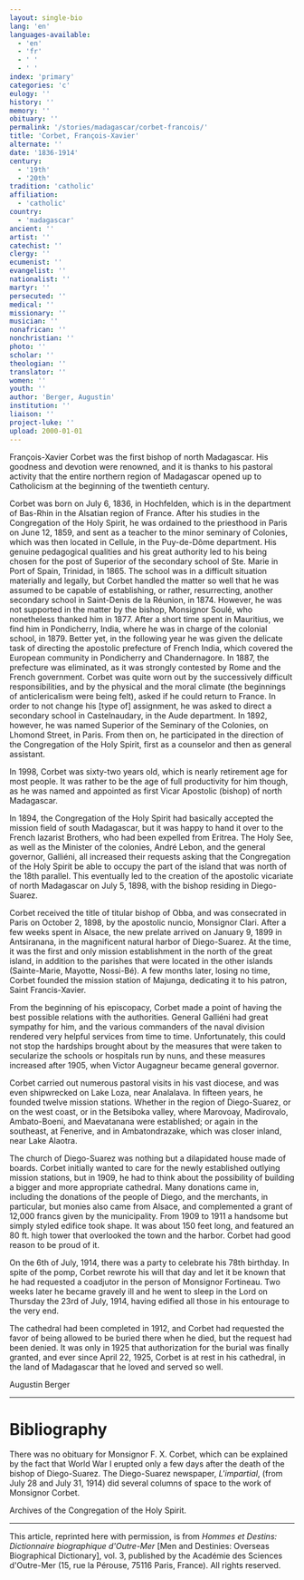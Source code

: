 ```yaml
---
layout: single-bio
lang: 'en'
languages-available:
  - 'en'
  - 'fr'
  - ' '
  - ' '
index: 'primary'
categories: 'c'
eulogy: ''
history: ''
memory: ''
obituary: ''
permalink: '/stories/madagascar/corbet-francois/'
title: 'Corbet, François-Xavier'
alternate: ''
date: '1836-1914'
century:
  - '19th'
  - '20th'
tradition: 'catholic'
affiliation:
  - 'catholic'
country:
  - 'madagascar'
ancient: ''
artist: ''
catechist: ''
clergy: ''
ecumenist: ''
evangelist: ''
nationalist: ''
martyr: ''
persecuted: ''
medical: ''
missionary: ''
musician: ''
nonafrican: ''
nonchristian: ''
photo: ''
scholar: ''
theologian: ''
translator: ''
women: ''
youth: ''
author: 'Berger, Augustin'
institution: ''
liaison: ''
project-luke: ''
upload: 2000-01-01
---
```



François-Xavier Corbet was the first bishop of north Madagascar. His goodness and devotion were renowned, and it is thanks to his pastoral activity that the entire northern region of Madagascar opened up to Catholicism at the beginning of the twentieth century.

Corbet was born on July 6, 1836, in Hochfelden, which is in the department of Bas-Rhin in the Alsatian region of France. After his studies in the Congregation of the Holy Spirit, he was ordained to the priesthood in Paris on June 12, 1859, and sent as a teacher to the minor seminary of Colonies, which was then located in Cellule, in the Puy-de-Dôme department. His genuine pedagogical qualities and his great authority led to his being chosen for the post of Superior of the secondary school of Ste. Marie in Port of Spain, Trinidad, in 1865. The school was in a difficult situation materially and legally, but Corbet handled the matter so well that he was assumed to be capable of establishing, or rather, resurrecting, another secondary school in Saint-Denis de la Réunion, in 1874. However, he was not supported in the matter by the bishop, Monsignor Soulé, who nonetheless thanked him in 1877. After a short time spent in Mauritius, we find him in Pondicherry, India, where he was in charge of the colonial school, in 1879. Better yet, in the following year he was given the delicate task of directing the apostolic prefecture of French India, which covered the European community in Pondicherry and Chandernagore. In 1887, the prefecture was eliminated, as it was strongly contested by Rome and the French government. Corbet was quite worn out by the successively difficult responsibilities, and by the physical and the moral climate (the beginnings of anticlericalism were being felt), asked if he could return to France. In order to not change his [type of] assignment, he was asked to direct a secondary school in Castelnaudary, in the Aude department. In 1892, however, he was named Superior of the Seminary of the Colonies, on Lhomond Street, in Paris. From then on, he participated in the direction of the Congregation of the Holy Spirit, first as a counselor and then as general assistant.

In 1998, Corbet was sixty-two years old, which is nearly retirement age for most people. It was rather to be the age of full productivity for him though, as he was named and appointed as first Vicar Apostolic (bishop) of north Madagascar.

In 1894, the Congregation of the Holy Spirit had basically accepted the mission field of south Madagascar, but it was happy to hand it over to the French lazarist Brothers, who had been expelled from Eritrea. The Holy See, as well as the Minister of the colonies, André Lebon, and the general governor, Galliéni, all increased their requests asking that the Congregation of the Holy Spirit be able to occupy the part of the island that was north of the 18th parallel. This eventually led to the creation of the apostolic vicariate of north Madagascar on July 5, 1898, with the bishop residing in Diego-Suarez.

Corbet received the title of titular bishop of Obba, and was consecrated in Paris on October 2, 1898, by the apostolic nuncio, Monsignor Clari. After a few weeks spent in Alsace, the new prelate arrived on January 9, 1899 in Antsiranana, in the magnificent natural harbor of Diego-Suarez. At the time, it was the first and only mission establishment in the north of the great island, in addition to the parishes that were located in the other islands (Sainte-Marie, Mayotte, Nossi-Bé). A few months later, losing no time, Corbet founded the mission station of Majunga, dedicating it to his patron, Saint Francis-Xavier.

From the beginning of his episcopacy, Corbet made a point of having the best possible relations with the authorities. General Galliéni had great sympathy for him, and the various commanders of the naval division rendered very helpful services from time to time. Unfortunately, this could not stop the hardships brought about by the measures that were taken to secularize the schools or hospitals run by nuns, and these measures increased after 1905, when Victor Augagneur became general governor.

Corbet carried out numerous pastoral visits in his vast diocese, and was even shipwrecked on Lake Loza, near Analalava. In fifteen years, he founded twelve mission stations. Whether in the region of Diego-Suarez, or on the west coast, or in the Betsiboka valley, where Marovoay, Madirovalo, Ambato-Boeni, and Maevatanana were established; or again in the southeast, at Fenerive, and in Ambatondrazake, which was closer inland, near Lake Alaotra.

The church of Diego-Suarez was nothing but a dilapidated house made of boards. Corbet initially wanted to care for the newly established outlying mission stations, but in 1909, he had to think about the possibility of building a bigger and more appropriate cathedral. Many donations came in, including the donations of the people of Diego, and the merchants, in particular, but monies also came from Alsace, and complemented a grant of 12,000 francs given by the municipality. From 1909 to 1911 a handsome but simply styled edifice took shape. It was about 150 feet long, and featured an 80 ft. high tower that overlooked the town and the harbor. Corbet had good reason to be proud of it.

On the 6th of July, 1914, there was a party to celebrate his 78th birthday. In spite of the pomp, Corbet rewrote his will that day and let it be known that he had requested a coadjutor in the person of Monsignor Fortineau. Two weeks later he became gravely ill and he went to sleep in the Lord on Thursday the 23rd of July, 1914, having edified all those in his entourage to the very end.

The cathedral had been completed in 1912, and Corbet had requested the favor of being allowed to be buried there when he died, but the request had been denied. It was only in 1925 that authorization for the burial was finally granted, and ever since April 22, 1925, Corbet is at rest in his cathedral, in the land of Madagascar that he loved and served so well.

Augustin Berger

---

# Bibliography

There was no obituary for Monsignor F. X. Corbet, which can be explained by the fact that World War I erupted only a few days after the death of the bishop of Diego-Suarez. The Diego-Suarez newspaper, *L'impartial*, (from July 28 and July 31, 1914) did several columns of space to the work of Monsignor Corbet.

Archives of the Congregation of the Holy Spirit.

---

This article, reprinted here with permission, is from *Hommes et Destins: Dictionnaire biographique d'Outre-Mer* [Men and Destinies: Overseas Biographical Dictionary], vol. 3, published by the Académie des Sciences d'Outre-Mer (15, rue la Pérouse, 75116 Paris, France). All rights reserved.